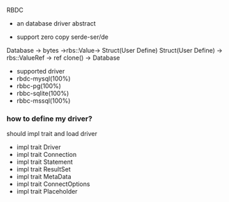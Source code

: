 RBDC

* an database driver abstract

* support zero copy serde-ser/de

Database -> bytes ->rbs::Value-> Struct(User Define)
Struct(User Define) -> rbs::ValueRef -> ref clone() -> Database

* supported driver
* rbdc-mysql(100%)
* rbbc-pg(100%)
* rbbc-sqlite(100%)
* rbbc-mssql(100%)

### how to define my driver?
should impl trait and load driver
* impl trait Driver
* impl trait Connection
* impl trait Statement
* impl trait ResultSet
* impl trait MetaData
* impl trait ConnectOptions
* impl trait Placeholder
